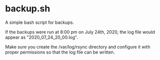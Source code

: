 # backup.sh
A simple bash script for backups.

If the backups were run at 8:00 pm on July 24th, 2020, the log file would appear as "2020_07_24_20_00.log".

Make sure you create the /var/log/rsync directory and configure it with proper permissions so that the log file can be written.
